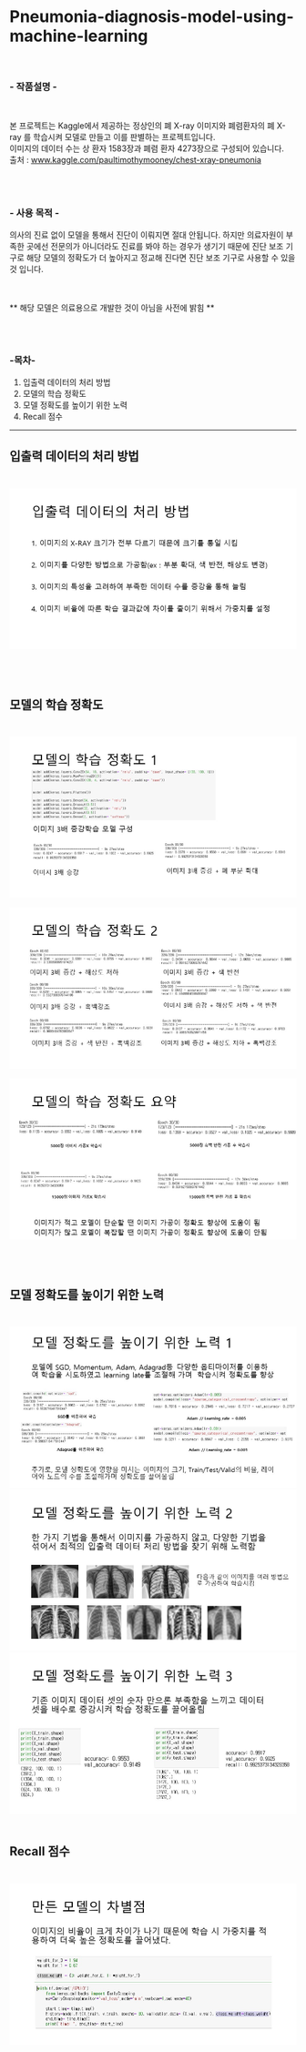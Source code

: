 # Pneumonia-diagnosis-model-using-machine-learning

<br>

### - 작품설명 -

<br>

본 프로젝트는 Kaggle에서 제공하는 정상인의 폐 X-ray 이미지와 폐렴환자의 폐 X-ray 를 학습시켜 모델로 만들고 이를 판별하는 프로젝트입니다.<br>
이미지의 데이터 수는 상 환자 1583장과 폐렴 환자 4273장으로 구성되어 있습니다.<br>
출처 : www.kaggle.com/paultimothymooney/chest-xray-pneumonia

<br><br>
### - 사용 목적 -
의사의 진료 없이 모델을 통해서 진단이 이뤄지면 절대 안됩니다. 하지만 의료자원이 부족한 곳에선 전문의가 아니더라도 진료를 봐야 하는 경우가 생기기 때문에 진단 보조 기구로 해당 모델의 정확도가 더 높아지고 정교해 진다면 진단 보조 기구로 사용할 수 있을 것 입니다.


<br><br>
** 해당 모델은 의료용으로 개발한 것이 아님을 사전에 밝힘 **

<br><br>

  
### -목차-

1. 입출력 데이터의 처리 방법<br>
2. 모델의 학습 정확도<br>
3. 모델 정확도를 높이기 위한 노력<br>
4. Recall 점수<br>

<hr>

## 입출력 데이터의 처리 방법<br><br>

![slide1](https://github.com/LeeHyunHo270/ImageSave/blob/main/PneumoniaIMG/%EC%8A%AC%EB%9D%BC%EC%9D%B4%EB%93%9C14.JPG?raw=true)

<br><br>

## 모델의 학습 정확도<br><br>

![slide2](https://github.com/LeeHyunHo270/ImageSave/blob/main/PneumoniaIMG/%EC%8A%AC%EB%9D%BC%EC%9D%B4%EB%93%9C15.JPG?raw=true)

![slide3](https://github.com/LeeHyunHo270/ImageSave/blob/main/PneumoniaIMG/%EC%8A%AC%EB%9D%BC%EC%9D%B4%EB%93%9C16.JPG?raw=true)

![slide4](https://github.com/LeeHyunHo270/ImageSave/blob/main/PneumoniaIMG/%EC%8A%AC%EB%9D%BC%EC%9D%B4%EB%93%9C17.JPG?raw=true)

<br><br>

## 모델 정확도를 높이기 위한 노력<br><br>
![slide5](https://github.com/LeeHyunHo270/ImageSave/blob/main/PneumoniaIMG/%EC%8A%AC%EB%9D%BC%EC%9D%B4%EB%93%9C18.JPG?raw=true)
![slide6](https://github.com/LeeHyunHo270/ImageSave/blob/main/PneumoniaIMG/%EC%8A%AC%EB%9D%BC%EC%9D%B4%EB%93%9C19.JPG?raw=true)
![slide7](https://github.com/LeeHyunHo270/ImageSave/blob/main/PneumoniaIMG/%EC%8A%AC%EB%9D%BC%EC%9D%B4%EB%93%9C20.JPG?raw=true)
<br><br>


## Recall 점수<br><br>
![slide8](https://github.com/LeeHyunHo270/ImageSave/blob/main/PneumoniaIMG/%EC%8A%AC%EB%9D%BC%EC%9D%B4%EB%93%9C23.JPG?raw=true)
<br><br>

